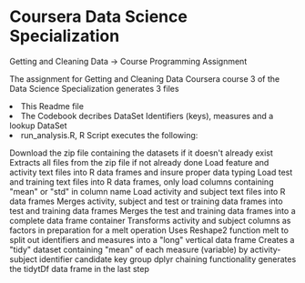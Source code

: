 <h1>Coursera Data Science Specialization</h1
<h2>Getting and Cleaning Data -> Course Programming Assignment</h2>

The assignment for Getting and Cleaning Data Coursera course 3 of the Data Science Specialization generates 3 files
<li>This Readme file
<li>The Codebook decribes DataSet Identifiers (keys), measures and a lookup DataSet
<li>run_analysis.R, R Script executes the following:

Download the zip file containing the datasets if it doesn't already exist
Extracts all files from the zip file if not already done
Load feature and activity text files into R data frames and insure proper data typing
Load test and training text files into R data frames, only load columns containing "mean" or "std" in column name
Load activity and subject text files into R data frames
Merges activity, subject and test or training data frames into test and training data frames
Merges the test and training data frames into a complete data frame container
Transforms activity and subject columns as factors in preparation for a melt operation
Uses Reshape2 function melt to split out identifiers and measures into a "long" vertical data frame
Creates a "tidy" dataset containing "mean" of each measure (variable) by activity-subject identifier candidate key group
dplyr chaining functionality generates the tidytDf data frame in the last step
